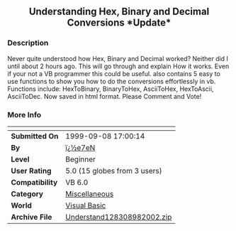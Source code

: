 ﻿<div align="center">

## Understanding Hex, Binary and Decimal Conversions \*Update\*


</div>

### Description

Never quite understood how Hex, Binary and Decimal worked? Neither did I until about 2 hours ago. This will go through and explain How it works. Even if your not a VB programmer this could be useful. also contains 5 easy to use functions to show you how to do the conversions effortlessly in vb. Functions include: HexToBinary, BinaryToHex, AsciiToHex, HexToAscii, AsciiToDec. Now saved in html format. Please Comment and Vote!
 
### More Info
 


<span>             |<span>
---                |---
**Submitted On**   |1999-09-08 17:00:14
**By**             |[ï¿½e7eN](https://github.com/Planet-Source-Code/PSCIndex/blob/master/ByAuthor/e7en.md)
**Level**          |Beginner
**User Rating**    |5.0 (15 globes from 3 users)
**Compatibility**  |VB 6\.0
**Category**       |[Miscellaneous](https://github.com/Planet-Source-Code/PSCIndex/blob/master/ByCategory/miscellaneous__1-1.md)
**World**          |[Visual Basic](https://github.com/Planet-Source-Code/PSCIndex/blob/master/ByWorld/visual-basic.md)
**Archive File**   |[Understand128308982002\.zip](https://github.com/Planet-Source-Code/e7en-understanding-hex-binary-and-decimal-conversions-update__1-38748/archive/master.zip)








